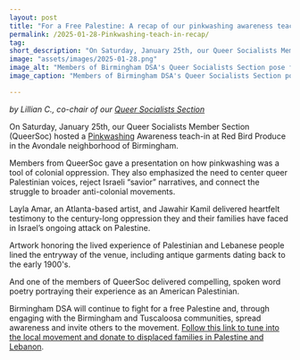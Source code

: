 ```yaml
---
layout: post 
title: "For a Free Palestine: A recap of our pinkwashing awareness teach-in" 
permalink: /2025-01-28-Pinkwashing-teach-in-recap/
tag: 
short_description: "On Saturday, January 25th, our Queer Socialists Member Section (QueerSoc) hosted a Pinkwashing Awareness teach-in at Red Bird Produce in the Avondale neighborhood of Birmingham."
image: "assets/images/2025-01-28.png"
image_alt: "Members of Birmingham DSA's Queer Socialists Section pose for a picture with artists who presented works at QueerSoc's Pinkwashing Awareness teach-in."
image_caption: "Members of Birmingham DSA's Queer Socialists Section pose for a picture with artists who presented works at QueerSoc's Pinkwashing Awareness teach-in."

---
```


<i>by Lillian C., co-chair of our [Queer Socialists Section](https://bhamdsa.org/our-work/#QUEERSOC)</i>

On Saturday, January 25th, our Queer Socialists Member Section (QueerSoc) hosted a [Pinkwashing](https://www.jewishvoiceforpeace.org/resource/pinkwashing/) Awareness teach-in at Red Bird Produce in the Avondale neighborhood of Birmingham.

Members from QueerSoc gave a presentation on how pinkwashing was a tool of colonial oppression. They also emphasized the need to center queer Palestinian voices, reject Israeli “savior” narratives, and connect the struggle to broader anti-colonial movements.

Layla Amar, an Atlanta-based artist, and Jawahir Kamil delivered heartfelt testimony to the century-long oppression they and their families have faced in Israel’s ongoing attack on Palestine.

Artwork honoring the lived experience of Palestinian and Lebanese people lined the entryway of the venue, including antique garments dating back to the early 1900's.

And one of the members of QueerSoc delivered compelling, spoken word poetry portraying their experience as an American Palestinian.

Birmingham DSA will continue to fight for a free Palestine and, through engaging with the Birmingham and Tuscaloosa communities, spread awareness and invite others to the movement. [Follow this link to tune into the local movement and donate to displaced families in Palestine and Lebanon](https://www.canva.com/design/DAGdOHvZJQ0/DWqpcCN9hOGaaV7HFF9w2A/view?utm_content=DAGdOHvZJQ0&utm_campaign=designshare&utm_medium=link2&utm_source=uniquelinks&utlId=h32c1c60079).

